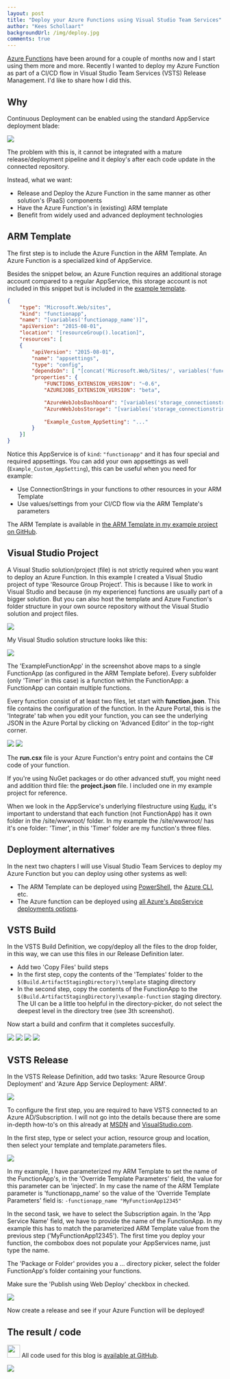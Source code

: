 ```yaml
--- 
layout: post
title: "Deploy your Azure Functions using Visual Studio Team Services"
author: "Kees Schollaart" 
backgroundUrl: /img/deploy.jpg
comments: true 
---  
```


[Azure Functions](https://azure.microsoft.com/en-us/services/functions/) have been around for a couple of months now and I start using them more and more. Recently I wanted to deploy my Azure Function as part of a CI/CD flow in Visual Studio Team Services (VSTS) Release Management. I'd like to share how I did this.

<!--more-->

## Why

Continuous Deployment can be enabled using the standard AppService deployment blade:

 <a id="single_image" href="/img/2016/azuredeployment.png" class="fancybox"><img src="/img/2016/azuredeployment_thumb.png"/></a>

 The problem with this is, it cannot be integrated with a mature release/deployment pipeline and it deploy's after each code update in the connected repository.

 Instead, what we want:

 - Release and Deploy the Azure Function in the same manner as other solution's (PaaS) components
 - Have the Azure Function's in (existing) ARM template
 - Benefit from widely used and advanced deployment technologies

## ARM Template
The first step is to include the Azure Function in the ARM Template. An Azure Function is a specialized kind of AppService. 

Besides the snippet below, an Azure Function requires an additional storage account compared to a regular AppService, this storage account is not included in this snippet but is included in the [example template](https://github.com/keesschollaart81/azure-function-deploy/blob/master/AzureFunctionDeployExample/Templates/azuredeploy.json).

~~~ json
{
	"type": "Microsoft.Web/sites",
	"kind": "functionapp",
	"name": "[variables('functionapp_name')]",
	"apiVersion": "2015-08-01",
	"location": "[resourceGroup().location]",
	"resources": [
	{
		"apiVersion": "2015-08-01",
		"name": "appsettings",
		"type": "config",
		"dependsOn": [ "[concat('Microsoft.Web/Sites/', variables('functionapp_name'))]" ],
		"properties": {
			"FUNCTIONS_EXTENSION_VERSION": "~0.6",
			"AZUREJOBS_EXTENSION_VERSION": "beta",

			"AzureWebJobsDashboard": "[variables('storage_connectionstring')",
			"AzureWebJobsStorage": "[variables('storage_connectionstring')",
			
			"Example_Custom_AppSetting": "..."
		}
	}] 
} 
~~~
Notice this AppService is of ```kind```: ```"functionapp"``` and it has four special and required appsettings. You can add your own appsettings as well (```Example_Custom_AppSetting```), this can be useful when you need for example:

- Use ConnectionStrings in your functions to other resources in your ARM Template
- Use values/settings from your CI/CD flow via the ARM Template's parameters 

The ARM Template is available in [the ARM Template in my example project on GitHub](https://github.com/keesschollaart81/azure-function-deploy/blob/master/AzureFunctionDeployExample/Templates/azuredeploy.json).

## Visual Studio Project
A Visual Studio solution/project (file) is not strictly required when you want to deploy an Azure Function. In this example I created a Visual Studio project of type 'Resource Group Project'. This is because I like to work in Visual Studio and because (in my experience) functions are usually part of a bigger solution. But you can also host the template and Azure Function's folder structure in your own source repository without the Visual Studio solution and project files.

<a id="single_image" href="/img/2016/newproject.png" class="fancybox"><img src="/img/2016/newproject_thumb.png"/></a>

My Visual Studio solution structure looks like this:

 <a id="single_image" href="/img/2016/solutionexplorer.png" class="fancybox"><img src="/img/2016/solutionexplorer_thumb.png"/></a>

 The 'ExampleFunctionApp' in the screenshot above maps to a single FunctionApp (as configured in the ARM Template before). Every subfolder (only 'Timer' in this case) is a function within the FunctionApp: a FunctionApp can contain multiple functions.

 Every function consist of at least two files, let start with <b>function.json</b>. This file contains the configuration of the function. In the Azure Portal, this is the 'Integrate' tab when you edit your function, you can see the underlying JSON in the Azure Portal by clicking on 'Advanced Editor' in the top-right corner. 
  
<a id="single_image" href="/img/2016/function_integrate.png" class="fancybox" rel="azureportalfunctions"><img src="/img/2016/function_integrate_thumb.png"/></a> <a id="single_image" href="/img/2016/function_integrate_json.png" class="fancybox" rel="azureportalfunctions"><img src="/img/2016/function_integrate_json_thumb.png"/></a>
 
The <b>run.csx</b> file is your Azure Function's entry point and contains the C# code of your function.

If you're using NuGet packages or do other advanced stuff, you might need and addition third file: the <b>project.json</b> file. I included one in my example project for reference.

When we look in the AppService's underlying filestructure using [Kudu](https://blogs.msdn.microsoft.com/benjaminperkins/2014/03/24/using-kudu-with-windows-azure-web-sites/), it's important to understand that each function (not FunctionApp) has it own folder in the /site/wwwroot/ folder. In my example the /site/wwwroot/ has it's one folder: 'Timer', in this 'Timer' folder are my function's three files.

## Deployment alternatives

In the next two chapters I will use Visual Studio Team Services to deploy my Azure Function but you can deploy using other systems as well: 

- The ARM Template can be deployed using [PowerShell](https://azure.microsoft.com/nl-nl/documentation/articles/resource-group-template-deploy/), the [Azure CLI](https://azure.microsoft.com/nl-nl/documentation/articles/xplat-cli-azure-resource-manager/), etc.
- The Azure function can be deployed using [all Azure's AppService deployments options](https://azure.microsoft.com/nl-nl/documentation/articles/web-sites-deploy/). 

## VSTS Build

In the VSTS Build Definition, we copy/deploy all the files to the drop folder, in this way, we can use this files in our Release Definition later.

- Add two 'Copy Files' build steps
- In the first step, copy the contents of the 'Templates' folder to the ```$(Build.ArtifactStagingDirectory)\template``` staging directory
- In the second step, copy the contents of the FunctionApp  to the ```$(Build.ArtifactStagingDirectory)\example-function``` staging directory. The UI can be a little too helpful in the directory-picker, do not select the deepest level in the directory tree (see 3th screenshot).

Now start a build and confirm that it completes succesfully.

<a id="single_image" href="/img/2016/vsts_build.png" class="fancybox" rel="build"><img src="/img/2016/vsts_build_thumb.png"/></a> <a id="single_image" href="/img/2016/vsts_build2.png" class="fancybox" rel="build"><img src="/img/2016/vsts_build2_thumb.png"/></a> <a id="single_image" href="/img/2016/vsts_build2b.png" class="fancybox" rel="build"><img src="/img/2016/vsts_build2b_thumb.png"/></a> <a id="single_image" href="/img/2016/vsts_build3.png" class="fancybox" rel="build"><img src="/img/2016/vsts_build3_thumb.png"/></a>  

## VSTS Release

In the VSTS Release Definition, add two tasks: 'Azure Resource Group Deployment' and 'Azure App Service Deployment: ARM'.

<a id="single_image" href="/img/2016/vsts_release1.png" class="fancybox"  ><img src="/img/2016/vsts_release1_thumb.png"/></a>

To configure the first step, you are required to have VSTS connected to an Azure AD/Subscription. I will not go into the details because there are some in-depth how-to's on this already at [MSDN](https://blogs.msdn.microsoft.com/visualstudioalm/2015/10/04/automating-azure-resource-group-deployment-using-a-service-principal-in-visual-studio-online-buildrelease-management/) and [VisualStudio.com](https://www.visualstudio.com/en-us/docs/setup-admin/team-services/manage-organization-access-for-your-account-vs). 

In the first step, type or select your action, resource group and location, then select your template and template.parameters files.

<a id="single_image" href="/img/2016/vsts_release2.png" class="fancybox"  ><img src="/img/2016/vsts_release2_thumb.png"/></a>

In my example, I have parameterized my ARM Template to set the name of the FunctionApp's, in the 'Override Template Parameters' field, the value for this parameter can be 'injected'. In my case the name of the ARM Template parameter is 'functionapp_name' so the value of the 'Override Template Parameters' field is: ```-functionapp_name "MyFunctionApp12345"```

In the second task, we have to select the Subscription again. In the 'App Service Name' field, we have to provide the name of the FunctionApp. In my example this has to match the parameterized ARM Template value from the previous step ('MyFunctionApp12345'). The first time you deploy your function, the combobox does not populate your AppServices name, just type the name.

The 'Package or Folder' provides you a ... directory picker, select the folder FunctionApp's folder containing your functions.

Make sure the 'Publish using Web Deploy' checkbox in checked. 

<a id="single_image" href="/img/2016/vsts_release3.png" class="fancybox"><img src="/img/2016/vsts_release3_thumb.png"/></a>
 
Now create a release and see if your Azure Function will be deployed!

## The result / code

<img src="/img/github.png" height="30"/> All code used for this blog is [available at GitHub](https://github.com/keesschollaart81/azure-function-deploy).

<a id="single_image" href="/img/2016/azure.png" class="fancybox"><img src="/img/2016/azure_thumb.png"/></a>